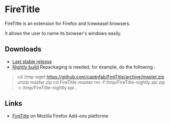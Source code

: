 FireTitle
=========

FireTitle is an extension for Firefox and Iceweasel browsers.

It allows the user to name its browser's windows easily.

## Downloads
  * [Last stable release](https://addons.mozilla.org/firefox/downloads/latest/1298/addon-1298-latest.xpi?src=dp-btn-primary)
  * [Nightly build](https://github.com/captnfab/FireTitle/archive/master.zip)
    Repackaging is needed, for example, do the following :
> cd /tmp
> wget https://github.com/captnfab/FireTitle/archive/master.zip
> unzip master.zip
> cd FireTitle-master
> rm -f /tmp/FireTitle-nightly.xpi
> zip -r /tmp/FireTitle-nightly.xpi .

## Links
  * [FireTitle](https://addons.mozilla.org/firefox/addon/firetitle/) on Mozilla Firefox Add-ons platforme
